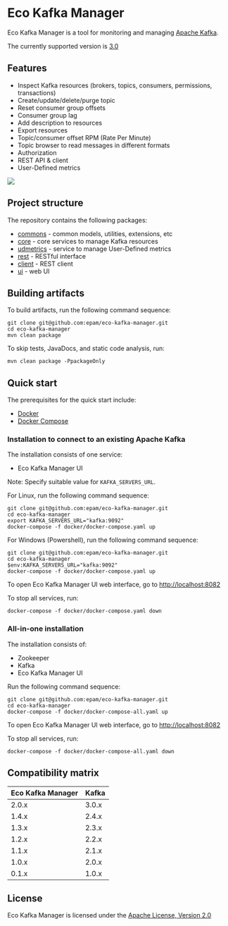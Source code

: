 # Eco Kafka Manager

Eco Kafka Manager is a tool for monitoring and managing [Apache Kafka](https://kafka.apache.org/).

The currently supported version is [3.0](https://kafka.apache.org/30/documentation.html)

## Features

* Inspect Kafka resources (brokers, topics, consumers, permissions, transactions)
* Create/update/delete/purge topic
* Reset consumer group offsets
* Consumer group lag
* Add description to resources
* Export resources
* Topic/consumer offset RPM (Rate Per Minute)
* Topic browser to read messages in different formats
* Authorization
* REST API & client
* User-Defined metrics

![](km.gif)

## Project structure

The repository contains the following packages:
* [commons](/commons) - common models, utilities, extensions, etc
* [core](/core) - core services to manage Kafka resources
* [udmetrics](/udmetrics) - service to manage User-Defined metrics
* [rest](/rest) - RESTful interface
* [client](/client) - REST client
* [ui](/ui) - web UI

## Building artifacts
To build artifacts, run the following command sequence:
```
git clone git@github.com:epam/eco-kafka-manager.git
cd eco-kafka-manager
mvn clean package
```
To skip tests, JavaDocs, and static code analysis, run:
```
mvn clean package -PpackageOnly
```

## Quick start

The prerequisites for the quick start include:
* [Docker](https://www.docker.com/get-started)
* [Docker Compose](https://docs.docker.com/compose/install/)

### Installation to connect to an existing Apache Kafka

The installation consists of one service:
* Eco Kafka Manager UI

Note: Specify suitable value for `KAFKA_SERVERS_URL`.

For Linux, run the following command sequence:
```
git clone git@github.com:epam/eco-kafka-manager.git
cd eco-kafka-manager
export KAFKA_SERVERS_URL="kafka:9092"
docker-compose -f docker/docker-compose.yaml up
```

For Windows (Powershell), run the following command sequence:
```
git clone git@github.com:epam/eco-kafka-manager.git
cd eco-kafka-manager
$env:KAFKA_SERVERS_URL="kafka:9092"
docker-compose -f docker/docker-compose.yaml up
```

To open Eco Kafka Manager UI web interface, go to [http://localhost:8082](http://localhost:8082)

To stop all services, run:
```
docker-compose -f docker/docker-compose.yaml down
```

### All-in-one installation

The installation consists of:
* Zookeeper
* Kafka
* Eco Kafka Manager UI

Run the following command sequence:
```
git clone git@github.com:epam/eco-kafka-manager.git
cd eco-kafka-manager
docker-compose -f docker/docker-compose-all.yaml up
```

To open Eco Kafka Manager UI web interface, go to [http://localhost:8082](http://localhost:8082)

To stop all services, run:
```
docker-compose -f docker/docker-compose-all.yaml down
```

## Compatibility matrix

Eco Kafka Manager | Kafka
---  | --- 
2.0.x | 3.0.x
1.4.x | 2.4.x
1.3.x | 2.3.x
1.2.x | 2.2.x
1.1.x | 2.1.x
1.0.x | 2.0.x
0.1.x | 1.0.x

## License

Eco Kafka Manager is licensed under the [Apache License, Version 2.0](https://www.apache.org/licenses/LICENSE-2.0)
